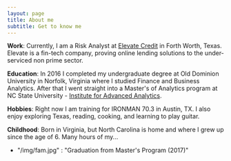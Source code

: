 ```yaml
---
layout: page
title: About me
subtitle: Get to know me
---
```


**Work**: Currently, I am a Risk Analyst at [Elevate Credit](www.elevate.com) in Forth Worth, Texas.  Elevate is a fin-tech company, proving online lending solutions to the under-serviced non prime sector.

**Education**: In 2016 I completed my undergraduate degree at Old Dominion University in Norfolk, Virginia where I studied Finance and Business Analytics.  After that I went straight into a Master's of Analytics program at NC State University - [Institute for Advanced Analytics](http://analytics.ncsu.edu/).

**Hobbies**: Right now I am training for IRONMAN 70.3 in Austin, TX.  I also enjoy exploring Texas, reading, cooking, and learning to play guitar.

**Childhood**:  Born in Virginia, but North Carolina is home and where I grew up since the age of 6.  Many hours of my...

 - "/img/fam.jpg" : "Graduation from Master's Program (2017)"
